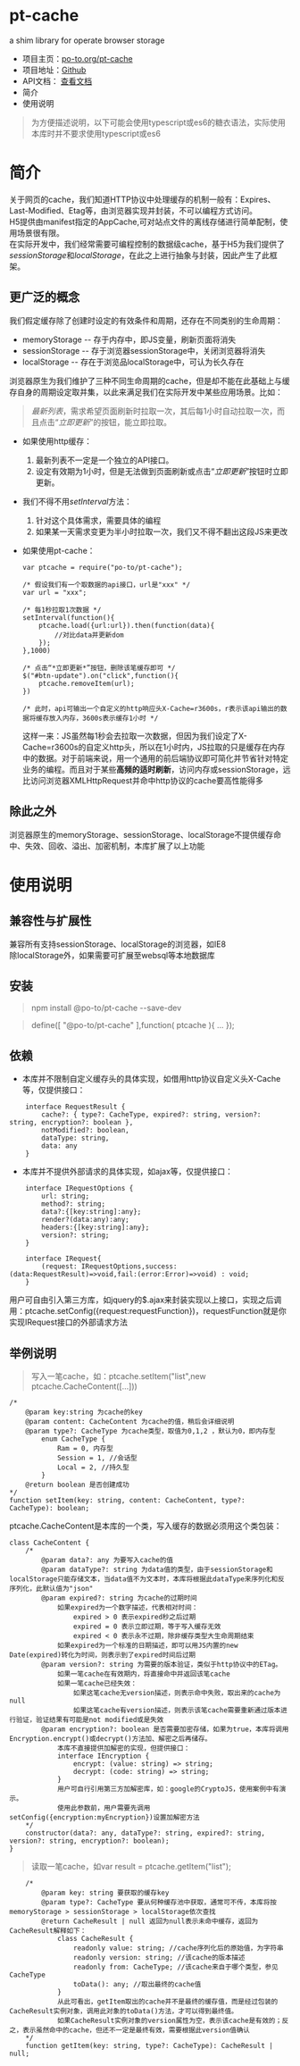 # pt-cache
a shim library for operate browser storage

- 项目主页：[po-to.org/pt-cache](http://po-to.org/pt-cache)
- 项目地址：[Github](https://github.com/po-to/pt-cache)
- API文档： [查看文档](http://po-to.org/pt-cache/docs)
- 简介
- 使用说明

> 为方便描述说明，以下可能会使用typescript或es6的糖衣语法，实际使用本库时并不要求使用typescript或es6
# 简介
 关于网页的cache，我们知道HTTP协议中处理缓存的机制一般有：Expires、Last-Modified、Etag等，由浏览器实现并封装，不可以编程方式访问。  
 H5提供由manifest指定的AppCache,可对站点文件的离线存储进行简单配制，使用场景很有限。  
 在实际开发中，我们经常需要可编程控制的数据级cache，基于H5为我们提供了*sessionStorage*和*localStorage*，在此之上进行抽象与封装，因此产生了此框架。

## 更广泛的概念

 我们假定缓存除了创建时设定的有效条件和周期，还存在不同类别的生命周期：
- memoryStorage -- 存于内存中，即JS变量，刷新页面将消失
- sessionStorage -- 存于浏览器sessionStorage中，关闭浏览器将消失
- localStorage -- 存在于浏览品localStorage中，可认为长久存在

浏览器原生为我们维护了三种不同生命周期的cache，但是却不能在此基础上与缓存自身的周期设定取并集，以此来满足我们在实际开发中某些应用场景。比如：

>*最新列表*，需求希望页面刷新时拉取一次，其后每1小时自动拉取一次，而且点击“*立即更新*”的按钮，能立即拉取。

- 如果使用http缓存：
    1. 最新列表不一定是一个独立的API接口。
    2. 设定有效期为1小时，但是无法做到页面刷新或点击“*立即更新*”按钮时立即更新。
- 我们不得不用*setInterval*方法：
    1. 针对这个具体需求，需要具体的编程
    2. 如果某一天需求变更为半小时拉取一次，我们又不得不翻出这段JS来更改
- 如果使用pt-cache：

    ```
    var ptcache = require("po-to/pt-cache");

    /* 假设我们有一个取数据的api接口，url是"xxx" */
    var url = "xxx";

    /* 每1秒拉取1次数据 */
    setInterval(function(){
        ptcache.load({url:url}).then(function(data){
            //对比data并更新dom
        });
    },1000)

    /* 点击“*立即更新*”按钮，删除该笔缓存即可 */
    $("#btn-update").on("click",function(){
        ptcache.removeItem(url);
    })

    /* 此时，api可输出一个自定义的http响应头X-Cache=r3600s，r表示该api输出的数据将缓存放入内存，3600s表示缓存1小时 */
    ```

    这样一来：JS虽然每1秒会去拉取一次数据，但因为我们设定了X-Cache=r3600s的自定义http头，所以在1小时内，JS拉取的只是缓存在内存中的数据。对于前端来说，用一个通用的前后端协议即可简化并节省针对特定业务的编程。而且对于某些**高频的适时刷新**，访问内存或sessionStorage，远比访问浏览器XMLHttpRequest并命中http协议的cache要高性能得多

## 除此之外

浏览器原生的memoryStorage、sessionStorage、localStorage不提供缓存命中、失效、回收、溢出、加密机制，本库扩展了以上功能

# 使用说明

## 兼容性与扩展性

兼容所有支持sessionStorage、localStorage的浏览器，如IE8  
除localStorage外，如果需要可扩展至websql等本地数据库

## 安装
> npm install @po-to/pt-cache --save-dev

> define([ "@po-to/pt-cache" ],function( ptcache ){ ... });

## 依赖

- 本库并不限制自定义缓存头的具体实现，如借用http协议自定义头X-Cache等，仅提供接口：
```
    interface RequestResult {
        cache?: { type?: CacheType, expired?: string, version?: string, encryption?: boolean },
        notModified?: boolean,
        dataType: string,
        data: any
    }
```

- 本库并不提供外部请求的具体实现，如ajax等，仅提供接口：
```
    interface IRequestOptions {
        url: string;
        method?: string;
        data?:{[key:string]:any};
        render?(data:any):any;
        headers:{[key:string]:any};
        version?: string;
    }

    interface IRequest{
        (request: IRequestOptions,success:(data:RequestResult)=>void,fail:(error:Error)=>void) : void;
    }
```  
用户可自由引入第三方库，如jquery的$.ajax来封装实现以上接口，实现之后调用：ptcache.setConfig({request:requestFunction})，requestFunction就是你实现IRequest接口的外部请求方法

## 举例说明
>写入一笔cache，如：ptcache.setItem("list",new ptcache.CacheContent([...]))
```
/*
    @param key:string 为cache的key
    @param content: CacheContent 为cache的值，稍后会详细说明
    @param type?: CacheType 为cache类型，取值为0,1,2 ，默认为0，即内存型
        enum CacheType {
            Ram = 0, 内存型
            Session = 1, //会话型
            Local = 2, //持久型
        }
    @return boolean 是否创建成功
*/
function setItem(key: string, content: CacheContent, type?: CacheType): boolean;
```
ptcache.CacheContent是本库的一个类，写入缓存的数据必须用这个类包装：
```
class CacheContent {
    /*
        @param data?: any 为要写入cache的值
        @param dataType?: string 为data值的类型，由于sessionStorage和localStorage只能存储文本，当data值不为文本时，本库将根据此dataType来序列化和反序列化，此默认值为"json"
        @param expired?: string 为cache的过期时间
            如果expired为一个数字描述，代表相对时间：
                expired > 0 表示expired秒之后过期
                expired = 0 表示立即过期，等于写入缓存无效
                expired < 0 表示永不过期，除非缓存类型大生命周期结束
            如果expired为一个标准的日期描述，即可以用JS内置的new Date(expired)转化为时间，则表示到了expired时间后过期
        @param version?: string 为需要的版本验证，类似于http协议中的ETag。
            如果一笔cache在有效期内，将直接命中并返回该笔cache
            如果一笔cache已经失效：
                如果这笔cache无version描述，则表示命中失败，取出来的cache为null
                如果这笔cache有version描述，则表示该笔cache需要重新通过版本进行验证，验证结果有可能是not modified或是失效
        @param encryption?: boolean 是否需要加密存储，如果为true，本库将调用Encryption.encrypt()或decrypt()方法加、解密之后再储存。
            本库不直接提供加解密的实现，但提供接口：
            interface IEncryption {
                encrypt: (value: string) => string;
                decrypt: (code: string) => string;
            }
            用户可自行引用第三方加解密库，如：google的CryptoJS，使用案例中有演示。
            使用此参数前，用户需要先调用setConfig({encryption:myEncryption})设置加解密方法
    */
    constructor(data?: any, dataType?: string, expired?: string, version?: string, encryption?: boolean);
}
```
> 读取一笔cache，如var result = ptcache.getItem("list");
```
    /*
        @param key: string 要获取的缓存key
        @param type?: CacheType 要从何种缓存池中获取，通常可不传，本库将按memoryStorage > sessionStorage > localStorage依次查找
        @return CacheResult | null 返回为null表示未命中缓存，返回为CacheResult解释如下：
            class CacheResult {
                readonly value: string; //cache序列化后的原始值，为字符串
                readonly version: string; //该cache的版本描述
                readonly from: CacheType; //该cache来自于哪个类型，参见CacheType
                toData(): any; //取出最终的cache值
            }
            从此可看出，getItem取出的cache并不是最终的缓存值，而是经过包装的CacheResult实例对象，调用此对象的toData()方法，才可以得到最终值。
            如果CacheResult实例对象的version属性为空，表示该cache是有效的；反之，表示虽然命中的cache，但还不一定是最终有效，需要根据此version值确认
    */
    function getItem(key: string, type?: CacheType): CacheResult | null;
```
